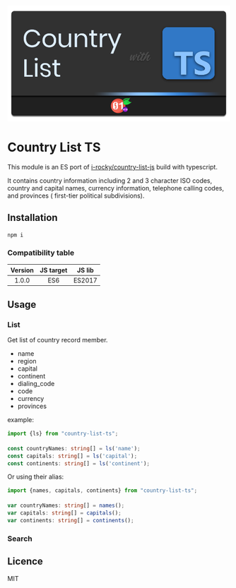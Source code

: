 <p align="center">
 <img src="./wiki/banner.png" alt="" width="800">
</p>

# Country List TS

This module is an ES port
of [i-rocky/country-list-js](https://github.com/i-rocky/country-list-js) build
with typescript.

It contains country information including 2 and 3 character ISO codes, country and
capital names, currency information, telephone calling codes, and provinces (
first-tier political subdivisions).

## Installation
```shell
npm i 
```

### Compatibility table
| Version |  JS target   |  JS lib   |
|:-------:|:------------:|:---------:|
|  1.0.0  |     ES6      |  ES2017   |

## Usage

### List

Get list of country record member.
- name
- region
- capital
- continent
- dialing_code
- code
- currency
- provinces

example:

```typescript
import {ls} from "country-list-ts";

const countryNames: string[] = ls('name');
const capitals: string[] = ls('capital');
const continents: string[] = ls('continent');
```

Or using their alias:

```typescript
import {names, capitals, continents} from "country-list-ts";

var countryNames: string[] = names();
var capitals: string[] = capitals();
var continents: string[] = continents();
```

### Search

## Licence

MIT

